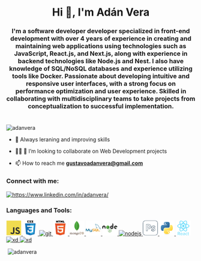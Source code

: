 <h1 align="center">Hi 👋, I'm Adán Vera</h1>
<h3 align="center">I'm a software developer developer specialized in front-end development with over 4 years of experience in creating and maintaining web applications using technologies such as JavaScript, React.js, and Next.js, along with experience in backend technologies like Node.js and Nest. I also have knowledge of SQL/NoSQL databases and experience utilizing tools like Docker. 
Passionate about developing intuitive and responsive user interfaces, with a strong focus on performance optimization and user experience. Skilled in collaborating with multidisciplinary teams to take projects from conceptualization to successful implementation.
</h3>

<h1 align="center"></h1>

<p align="left"> <img src="https://komarev.com/ghpvc/?username=adanvera&label=Profile%20views&color=0e75b6&style=flat" alt="adanvera" /> </p>

- 🌱 Always leraning and improving skills

- 👨‍💻 👯 I’m looking to collaborate on Web Development projects

- 📫 How to reach me **gustavoadanvera@gmail.com**

<h3 align="left">Connect with me:</h3>
<p align="left">
<a href="https://www.linkedin.com/in/adanvera/" target="blank"><img align="center" src="https://raw.githubusercontent.com/rahuldkjain/github-profile-readme-generator/master/src/images/icons/Social/linked-in-alt.svg" alt="https://www.linkedin.com/in/adanvera/" height="30" width="40" /></a>
</p>

<h3 align="left">Languages and Tools:</h3>
<p align="left">  
    <a href="https://developer.mozilla.org/en-US/docs/Web/JavaScript" target="_blank" rel="noreferrer"> <img src="https://raw.githubusercontent.com/devicons/devicon/master/icons/javascript/javascript-original.svg" alt="javascript" width="40" height="40"/> </a> 
    <a href="https://www.w3schools.com/css/" target="_blank" rel="noreferrer"> <img src="https://raw.githubusercontent.com/devicons/devicon/master/icons/css3/css3-original-wordmark.svg" alt="css3" width="40" height="40"/> </a> 
    <a href="https://git-scm.com/" target="_blank" rel="noreferrer"> <img src="https://www.vectorlogo.zone/logos/git-scm/git-scm-icon.svg" alt="git" width="40" height="40"/> </a> <a href="https://www.w3.org/html/" target="_blank" rel="noreferrer"> <img src="https://raw.githubusercontent.com/devicons/devicon/master/icons/html5/html5-original-wordmark.svg" alt="html5" width="40" height="40"/> </a> 
    <a href="https://www.mongodb.com/" target="_blank" rel="noreferrer"> <img src="https://raw.githubusercontent.com/devicons/devicon/master/icons/mongodb/mongodb-original-wordmark.svg" alt="mongodb" width="40" height="40"/> </a> 
    <a href="https://www.mysql.com/" target="_blank" rel="noreferrer"> <img src="https://raw.githubusercontent.com/devicons/devicon/master/icons/mysql/mysql-original-wordmark.svg" alt="mysql" width="40" height="40"/> </a> 
    <a href="https://nodejs.org" target="_blank" rel="noreferrer"> <img src="https://raw.githubusercontent.com/devicons/devicon/master/icons/nodejs/nodejs-original-wordmark.svg" alt="nodejs" width="40" height="40"/> </a> 
    <a href="https://graphql.org/" target="_blank" rel="noreferrer"> <img src="https://graphql.org/img/logo.svg" alt="nodejs" width="40" height="40"/> </a> 
    <a href="https://www.photoshop.com/en" target="_blank" rel="noreferrer"> <img src="https://raw.githubusercontent.com/devicons/devicon/master/icons/photoshop/photoshop-line.svg" alt="photoshop" width="40" height="40"/> </a> 
    <a href="https://www.python.org" target="_blank" rel="noreferrer"> <img src="https://raw.githubusercontent.com/devicons/devicon/master/icons/python/python-original.svg" alt="python" width="40" height="40"/> </a> 
    <a href="https://reactjs.org/" target="_blank" rel="noreferrer"> <img src="https://raw.githubusercontent.com/devicons/devicon/master/icons/react/react-original-wordmark.svg" alt="react" width="40" height="40"/> </a> 
    <a href="https://www.figma.com" target="_blank" rel="noreferrer"> <img src="https://static.cdnlogo.com/logos/f/54/figma.svg" alt="xd" width="40" height="40"/> </a> 
    <a href="https://www.adobe.com/products/xd.html" target="_blank" rel="noreferrer"> <img src="https://cdn.worldvectorlogo.com/logos/adobe-xd.svg" alt="xd" width="40" height="40"/> </a> 
</p>

<p>&nbsp;<img align="center" src="https://github-readme-stats.vercel.app/api?username=adanvera&show_icons=true&locale=en" alt="adanvera" /></p>


